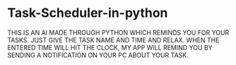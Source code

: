 # Task-Scheduler-in-python

THIS IS AN AI MADE THROUGH PYTHON WHICH REMINDS YOU FOR YOUR TASKS. JUST GIVE THE TASK NAME AND TIME AND RELAX. WHEN THE ENTERED TIME WILL HIT THE CLOCK, MY APP WILL REMIND YOU BY SENDING A NOTIFICATION ON YOUR PC ABOUT YOUR TASK.
